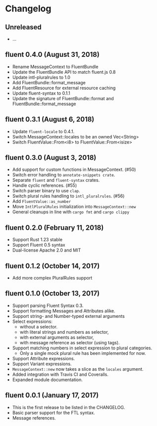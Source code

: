 # Changelog

## Unreleased

  - …

## fluent 0.4.0 (August 31, 2018)

  - Rename MessageContext to FluentBundle
  - Update the FluentBundle API to match fluent.js 0.8
  - Update intl-pluralrules to 1.0
  - Add FluentBundle::format_message
  - Add FluentResource for external resource caching
  - Update fluent-syntax to 0.1.1
  - Update the signature of FluentBundle::format and FluentBundle::format_message

## fluent 0.3.1 (August 6, 2018)

  - Update `fluent-locale` to 0.4.1.
  - Switch MessageContext::locales to be an owned Vec\<String>
  - Switch FluentValue::From\<i8> to FluentValue::From\<isize>

## fluent 0.3.0 (August 3, 2018)

  - Add support for custom functions in MessageContext. (#50)
  - Switch error handling to `annotate-snippets crate`.
  - Separate `fluent` and `fluent-syntax` crates.
  - Handle cyclic references. (#55)
  - Switch parser binary to use `clap`.
  - Switch plural rules handling to `intl_pluralrules`. (#56)
  - Add `FluentValue::as_number`
  - Move `IntlPluralRules` initialization into `MessageContext::new`
  - General cleanups in line with `cargo fmt` and `cargo clippy`

## fluent 0.2.0 (February 11, 2018)

  - Support Rust 1.23 stable
  - Support Fluent 0.5 syntax
  - Dual-license Apache 2.0 and MIT

## fluent 0.1.2 (October 14, 2017)

  - Add more complex PluralRules support

## fluent 0.1.0 (October 13, 2017)

  - Support parsing Fluent Syntax 0.3.
  - Support formatting Messages and Attributes alike.
  - Support string- and Number-typed external arguments
  - Select expressions:
    - without a selector.
    - with literal strings and numbers as selector,
    - with external arguments as selector,
    - with message reference as selector (using tags).
  - Support matching numbers in select expression to plural categories.
    - Only a single mock plural rule has been implemented for now.
  - Support Attribute expressions.
  - Support Variant expressions.
  - `MessageContext::new` now takes a slice as the `locales` argument.
  - Added integration with Travis CI and Coveralls.
  - Expanded module documentation.


## fluent 0.0.1 (January 17, 2017)

  - This is the first release to be listed in the CHANGELOG.
  - Basic parser support for the FTL syntax.
  - Message references.
